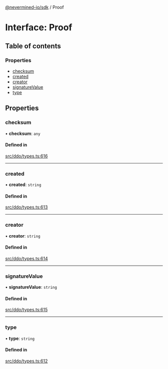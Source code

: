 [@nevermined-io/sdk](../code-reference.md) / Proof

# Interface: Proof

## Table of contents

### Properties

- [checksum](Proof.md#checksum)
- [created](Proof.md#created)
- [creator](Proof.md#creator)
- [signatureValue](Proof.md#signaturevalue)
- [type](Proof.md#type)

## Properties

### checksum

• **checksum**: `any`

#### Defined in

[src/ddo/types.ts:616](https://github.com/nevermined-io/sdk-js/blob/bb26f8ab/src/ddo/types.ts#L616)

---

### created

• **created**: `string`

#### Defined in

[src/ddo/types.ts:613](https://github.com/nevermined-io/sdk-js/blob/bb26f8ab/src/ddo/types.ts#L613)

---

### creator

• **creator**: `string`

#### Defined in

[src/ddo/types.ts:614](https://github.com/nevermined-io/sdk-js/blob/bb26f8ab/src/ddo/types.ts#L614)

---

### signatureValue

• **signatureValue**: `string`

#### Defined in

[src/ddo/types.ts:615](https://github.com/nevermined-io/sdk-js/blob/bb26f8ab/src/ddo/types.ts#L615)

---

### type

• **type**: `string`

#### Defined in

[src/ddo/types.ts:612](https://github.com/nevermined-io/sdk-js/blob/bb26f8ab/src/ddo/types.ts#L612)
